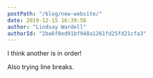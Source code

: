 ```yaml
---
postPath: "/blog/new-website/"
date: 2019-12-15 16:39:56
author: "Lindsay Wardell"
authorId: "2ba6f0ed91bf948a1261fd25fd21cfa3"
---
```

I think another is in order!

Also trying line breaks.